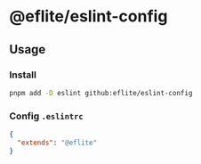# @eflite/eslint-config

## Usage

### Install

```bash
pnpm add -D eslint github:eflite/eslint-config
```

### Config `.eslintrc`

```json
{
  "extends": "@eflite"
}
```
